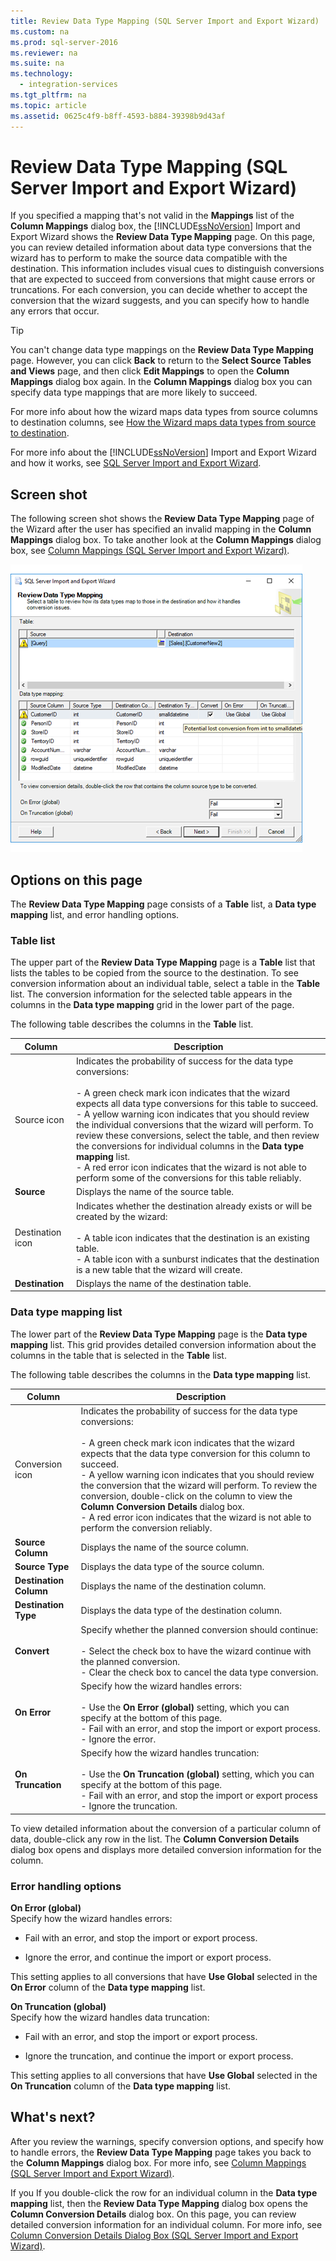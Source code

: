 ```yaml
---
title: Review Data Type Mapping (SQL Server Import and Export Wizard)
ms.custom: na
ms.prod: sql-server-2016
ms.reviewer: na
ms.suite: na
ms.technology: 
  - integration-services
ms.tgt_pltfrm: na
ms.topic: article
ms.assetid: 0625c4f9-b8ff-4593-b884-39398b9d43af
---
```

# Review Data Type Mapping (SQL Server Import and Export Wizard)
  If you specified a mapping that's not valid in the **Mappings** list of the **Column Mappings** dialog box, the [!INCLUDE[ssNoVersion](../../Topics/TopicNameContainA/includes/ssNoVersion_md.md)] Import and Export Wizard shows the **Review Data Type Mapping** page. On this page, you can review detailed information about data type conversions that the wizard has to perform to make the source data compatible with the destination. This information includes visual cues to distinguish conversions that are expected to succeed from conversions that might cause errors or truncations. For each conversion, you can decide whether to accept the conversion that the wizard suggests, and you can specify how to handle any errors that occur.  
    
  > [!TIP]  
>  You can't change data type mappings on the **Review Data Type Mapping** page. However, you can click **Back** to return to the **Select Source Tables and Views** page, and then click **Edit Mappings** to open the **Column Mappings** dialog box again. In the **Column Mappings** dialog box  you can specify data type mappings that are more likely to succeed.  
  
 For more info about how the wizard maps data types from source columns to destination columns, see [How the Wizard maps data types from source to destination](../../Topics/TopicNameNotContainA/SQL-Server-Import-and-Export-Wizard.md#wizardMapping).  
  
 For more info about the [!INCLUDE[ssNoVersion](../../Topics/TopicNameContainA/includes/ssNoVersion_md.md)] Import and Export Wizard and how it works, see [SQL Server Import and Export Wizard](../../Topics/TopicNameNotContainA/SQL-Server-Import-and-Export-Wizard.md).  
  
## Screen shot  
 The following screen shot shows the **Review Data Type Mapping** page of the Wizard after the user has specified an invalid mapping in the **Column Mappings** dialog box. To take another look at the **Column Mappings** dialog box, see [Column Mappings &#40;SQL Server Import and Export Wizard&#41;](../../Topics/TopicNameNotContainA/Column-Mappings--SQL-Server-Import-and-Export-Wizard-.md).  
  
 ![Review Data Type Mapping page of the Import and Export Wizard](../../Topics/TopicNameNotContainA/media/Review-mapping.png "Review mapping")  
  
## Options on this page  
 The **Review Data Type Mapping** page consists of a **Table** list, a **Data type mapping** list, and error handling options.  
  
### Table list  
 The upper part of the **Review Data Type Mapping** page is a **Table** list that lists the tables to be copied from the source to the destination. To see conversion information about an individual table, select a table in the **Table** list. The conversion information for the selected table appears in the columns in the **Data type mapping** grid in the lower part of the page.  
  
 The following table describes the columns in the **Table** list.  
  
|Column|Description|  
|------------|-----------------|  
|Source icon|Indicates the probability of success for the data type conversions:<br /><br /> -   A green check mark icon indicates that the wizard expects all data type conversions for this table to succeed.<br />-   A yellow warning icon indicates that you should review the individual conversions that the wizard will perform. To review these conversions, select the table, and then review the conversions for individual columns in the **Data type mapping** list.<br />-   A red error icon indicates that the wizard is not able to perform some of the conversions for this table reliably.|  
|**Source**|Displays the name of the source table.|  
|Destination icon|Indicates whether the destination already exists or will be created by the wizard:<br /><br /> -   A table icon indicates that the destination is an existing table.<br />-   A table icon with a sunburst indicates that the destination is a new table that the wizard will create.|  
|**Destination**|Displays the name of the destination table.|  
  
### Data type mapping list  
 The lower part of the **Review Data Type Mapping** page is the **Data type mapping** list. This grid provides detailed conversion information about the columns in the table that is selected in the **Table** list.  
  
 The following table describes the columns in the **Data type mapping** list.  
  
|Column|Description|  
|------------|-----------------|  
|Conversion icon|Indicates the probability of success for the data type conversions:<br /><br /> -   A green check mark icon indicates that the wizard expects that the data type conversion for this column to succeed.<br />-   A yellow warning icon indicates that you should review the conversion that the wizard will perform. To review the conversion, double\-click on the column to view the **Column Conversion Details** dialog box.<br />-   A red error icon indicates that the wizard is not able to perform the conversion reliably.|  
|**Source Column**|Displays the name of the source column.|  
|**Source Type**|Displays the data type of the source column.|  
|**Destination Column**|Displays the name of the destination column.|  
|**Destination Type**|Displays the data type of the destination column.|  
|**Convert**|Specify whether the planned conversion should continue:<br /><br /> -   Select the check box to have the wizard continue with the planned conversion.<br />-   Clear the check box to cancel the data type conversion.|  
|**On Error**|Specify how the wizard handles errors:<br /><br /> -   Use the **On Error \(global\)** setting, which you can specify at the bottom of this page.<br />-   Fail with an error, and stop the import or export process.<br />-   Ignore the error.|  
|**On Truncation**|Specify how the wizard handles truncation:<br /><br /> -   Use the **On Truncation \(global\)** setting, which you can specify at the bottom of this page.<br />-   Fail with an error, and stop the import or export process<br />-   Ignore the truncation.|  
  
 To view detailed information about the conversion of a particular column of data, double\-click any row in the list. The **Column Conversion Details** dialog box opens and displays more detailed conversion information for the column.  
  
### Error handling options  
 **On Error \(global\)**  
 Specify how the wizard handles errors:  
  
-   Fail with an error, and stop the import or export process.  
  
-   Ignore the error, and continue the import or export process.  
  
 This setting applies to all conversions that have **Use Global** selected in the **On Error** column of the **Data type mapping** list.  
  
 **On Truncation \(global\)**  
 Specify how the wizard handles data truncation:  
  
-   Fail with an error, and stop the import or export process.  
  
-   Ignore the truncation, and continue the import or export process.  
  
 This setting applies to all conversions that have **Use Global** selected in the **On Truncation** column of the **Data type mapping** list.  
  
## What's next?  
 After you review the warnings, specify conversion options, and specify how to handle errors, the **Review Data Type Mapping** page takes you back to the **Column Mappings** dialog box. For more info, see [Column Mappings &#40;SQL Server Import and Export Wizard&#41;](../../Topics/TopicNameNotContainA/Column-Mappings--SQL-Server-Import-and-Export-Wizard-.md).  
  
 If you If you double\-click the row for an individual column in the **Data type mapping** list, then the **Review Data Type Mapping** dialog box opens the **Column Conversion Details** dialog box. On this page, you can review detailed conversion information for an individual column. For more info, see [Column Conversion Details Dialog Box &#40;SQL Server Import and Export Wizard&#41;](../../Topics/TopicNameNotContainA/Column-Conversion-Details-Dialog-Box--SQL-Server-Import-and-Export-Wizard-.md).  
  
  